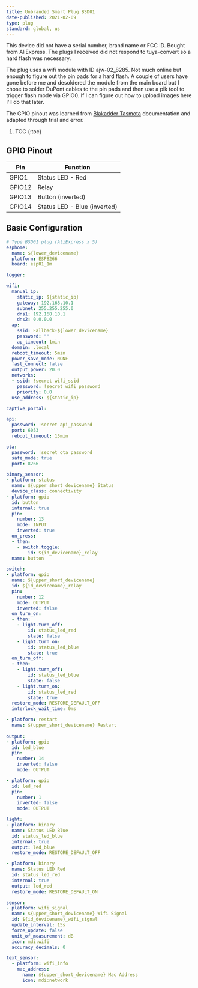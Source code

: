 ```yaml
---
title: Unbranded Smart Plug BSD01
date-published: 2021-02-09
type: plug
standard: global, us
---
```


This device did not have a serial number, brand name or FCC ID. Bought from AliExpress. The plugs I received did not respond to tuya-convert so a hard flash was necessary.

The plug uses a wifi module with ID ajw-02_8285. Not much online but enough to figure out the pin pads for a hard flash. A couple of users have gone before me and desoldered the module from the main board but I chose to solder DuPont cables to the pin pads and then use a pik tool to trigger flash mode via GPIO0. If I can figure out how to upload images here I'll do that later.

The GPIO pinout was learned from [Blakadder Tasmota](https://templates.blakadder.com/BSD01.html) documentation and adapted through trial and error.

1. TOC
{:toc}

## GPIO Pinout

| Pin     | Function                           |
|---------|------------------------------------|
| GPIO1   | Status LED - Red                   |
| GPIO12  | Relay                              |
| GPIO13  | Button (inverted)                  |
| GPIO14  | Status LED - Blue (inverted)       |

## Basic Configuration

```yaml
# Type BSD01 plug (AliExpress x 5)
esphome:
  name: ${lower_devicename}
  platform: ESP8266
  board: esp01_1m

logger:

wifi:
  manual_ip:
    static_ip: ${static_ip}
    gateway: 192.168.10.1
    subnet: 255.255.255.0
    dns1: 192.168.10.1
    dns2: 0.0.0.0
  ap:
    ssid: Fallback-${lower_devicename}
    password: ""
    ap_timeout: 1min
  domain: .local
  reboot_timeout: 5min
  power_save_mode: NONE
  fast_connect: false
  output_power: 20.0
  networks:
  - ssid: !secret wifi_ssid
    password: !secret wifi_password
    priority: 0.0
  use_address: ${static_ip}

captive_portal:

api:
  password: !secret api_password
  port: 6053
  reboot_timeout: 15min

ota:
  password: !secret ota_password
  safe_mode: true
  port: 8266

binary_sensor:
- platform: status
  name: ${upper_short_devicename} Status
  device_class: connectivity
- platform: gpio
  id: button
  internal: true
  pin:
    number: 13
    mode: INPUT
    inverted: true
  on_press:
  - then:
    - switch.toggle:
        id: ${id_devicename}_relay
  name: button

switch:
- platform: gpio
  name: ${upper_short_devicename}
  id: ${id_devicename}_relay
  pin:
    number: 12
    mode: OUTPUT
    inverted: false
  on_turn_on:
  - then:
    - light.turn_off:
        id: status_led_red
        state: false
    - light.turn_on:
        id: status_led_blue
        state: true
  on_turn_off:
  - then:
    - light.turn_off:
        id: status_led_blue
        state: false
    - light.turn_on:
        id: status_led_red
        state: true
  restore_mode: RESTORE_DEFAULT_OFF
  interlock_wait_time: 0ms

- platform: restart
  name: ${upper_short_devicename} Restart
  
output:
- platform: gpio
  id: led_blue
  pin:
    number: 14
    inverted: false
    mode: OUTPUT

- platform: gpio
  id: led_red
  pin:
    number: 1
    inverted: false
    mode: OUTPUT

light:
- platform: binary
  name: Status LED Blue
  id: status_led_blue
  internal: true
  output: led_blue
  restore_mode: RESTORE_DEFAULT_OFF

- platform: binary
  name: Status LED Red
  id: status_led_red
  internal: true
  output: led_red
  restore_mode: RESTORE_DEFAULT_ON

sensor:
- platform: wifi_signal
  name: ${upper_short_devicename} Wifi Signal
  id: ${id_devicename}_wifi_signal
  update_interval: 15s
  force_update: false
  unit_of_measurement: dB
  icon: mdi:wifi
  accuracy_decimals: 0

text_sensor:
  - platform: wifi_info
    mac_address:
      name: ${upper_short_devicename} Mac Address
      icon: mdi:network
```
